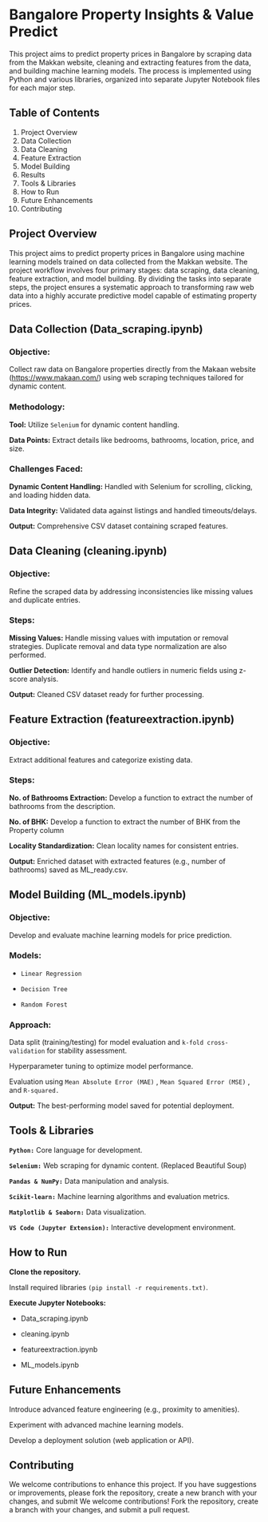 # Bangalore Property Insights & Value Predict 
This project aims to predict property prices in Bangalore by scraping data from the Makkan website, cleaning and extracting features from the data, and building machine learning models. The process is implemented using Python and various libraries, organized into separate Jupyter Notebook files for each major step.

## Table of Contents

1. Project Overview
2. Data Collection
3. Data Cleaning
4. Feature Extraction
5. Model Building
6. Results
7. Tools & Libraries
8. How to Run
9. Future Enhancements
10. Contributing

## Project Overview

This project aims to predict property prices in Bangalore using machine learning models trained on data collected from the Makkan website. The project workflow involves four primary stages: data scraping, data cleaning, feature extraction, and model building. By dividing the tasks into separate steps, the project ensures a systematic approach to transforming raw web data into a highly accurate predictive model capable of estimating property prices.

## Data Collection (Data_scraping.ipynb)

### Objective:
Collect raw data on Bangalore properties directly from the Makaan website (https://www.makaan.com/) using web scraping techniques tailored for dynamic content.
### Methodology:

**Tool:** Utilize `Selenium` for dynamic content handling.

**Data Points:**  Extract details like bedrooms, bathrooms, location, price, and size.

### Challenges Faced:

**Dynamic Content Handling:**  Handled with Selenium for scrolling, clicking, and loading hidden data.

**Data Integrity:**  Validated data against listings and handled timeouts/delays.

**Output:**  Comprehensive CSV dataset containing scraped features.

## Data Cleaning (cleaning.ipynb)

### Objective: 

Refine the scraped data by addressing inconsistencies like missing values and duplicate entries.
### Steps:
**Missing Values:** Handle missing values with imputation or removal strategies. Duplicate removal and data type normalization are also performed.

**Outlier Detection:** Identify and handle outliers in numeric fields using z-score analysis.

**Output:** Cleaned CSV dataset ready for further processing.

## Feature Extraction (featureextraction.ipynb)

### Objective:
Extract additional features and categorize existing data.

### Steps:

**No. of Bathrooms Extraction:** Develop a function to extract the number of bathrooms from the description.

**No. of BHK:** Develop a function to extract the number of BHK from the Property column

**Locality Standardization:** Clean locality names for consistent entries.

**Output:** Enriched dataset with extracted features (e.g., number of bathrooms) saved as ML_ready.csv.

## Model Building (ML_models.ipynb)

### Objective:
Develop and evaluate machine learning models for price prediction.
### Models: 
 * `Linear Regression`
   
 * `Decision Tree`
     
 * `Random Forest`
 
### Approach:
Data split (training/testing) for model evaluation and `k-fold cross-validation` for stability assessment.

Hyperparameter tuning to optimize model performance.

Evaluation using `Mean Absolute Error (MAE)` , `Mean Squared Error (MSE)` , and `R-squared.`

**Output:** The best-performing model saved for potential deployment.
## Tools & Libraries

**`Python:`** Core language for development.

**`Selenium:`** Web scraping for dynamic content. (Replaced Beautiful Soup)

**`Pandas & NumPy:`** Data manipulation and analysis.

**`Scikit-learn:`** Machine learning algorithms and evaluation metrics.

**`Matplotlib & Seaborn:`** Data visualization.

**`VS Code (Jupyter Extension):`** Interactive development environment.



## How to Run

**Clone the repository.**

  Install required libraries  `(pip install -r requirements.txt)`.

**Execute Jupyter Notebooks:**

* Data_scraping.ipynb 

* cleaning.ipynb 
 
* featureextraction.ipynb 

* ML_models.ipynb 

## Future Enhancements

Introduce advanced feature engineering (e.g., proximity to amenities).

Experiment with advanced machine learning models.

Develop a deployment solution (web application or API).
## Contributing
We welcome contributions to enhance this project. If you have suggestions or improvements, please fork the repository, create a new branch with your changes, and submit
We welcome contributions! Fork the repository, create a branch with your changes, and submit a pull request.
